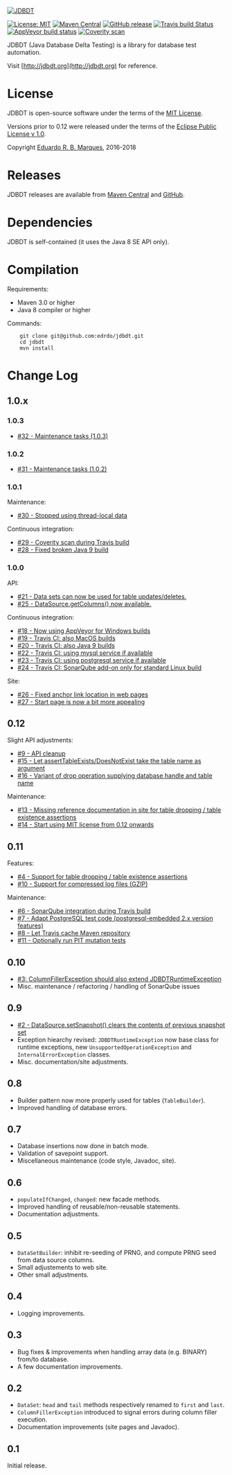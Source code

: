 [![JDBDT](https://raw.githubusercontent.com/edrdo/jdbdt/master/src/site/resources/images/jdbdt-logo.png)](http://jdbdt.org)

[![License: MIT](https://img.shields.io/badge/License-MIT-yellow.svg)](http://jdbdt.org/MIT_License.html)
[![Maven Central](https://img.shields.io/maven-central/v/org.jdbdt/jdbdt.svg)](https://search.maven.org/#search%7Cga%7C1%7Corg.jdbdt)
[![GitHub release](https://img.shields.io/github/release/edrdo/jdbdt.svg)](https://github.com/edrdo/jdbdt/releases)
[![Travis build Status](https://api.travis-ci.org/edrdo/jdbdt.png?branch=master)](https://travis-ci.org/edrdo/jdbdt)
[![AppVeyor build status](https://ci.appveyor.com/api/projects/status/647d281hp1b8py3p?svg=false)](https://ci.appveyor.com/project/edrdo/jdbdt)
[![Coverity scan](https://scan.coverity.com/projects/13763/badge.svg?flat=1)](https://scan.coverity.com/projects/edrdo-jdbdt)


JDBDT (Java Database Delta Testing) is a library for database test automation.

Visit [http://jdbdt.org](http://jdbdt.org) for reference.

# License

JDBDT is open-source software under the terms of the 
[MIT License](https://jdbdt.org/MIT_License.html).

Versions prior to 0.12 were released under the terms of the [Eclipse Public License v 1.0](http://www.eclipse.org/legal/epl-v10.html).

Copyright [Eduardo R. B. Marques](http://www.dcc.fc.up.pt/~edrdo), 2016-2018

# Releases

JDBDT releases are available from [Maven Central](http://search.maven.org/#search%7Cga%7C1%7Cjdbdt) and [GitHub](https://github.com/edrdo/jdbdt/releases).

# Dependencies

JDBDT is self-contained (it uses the Java 8 SE API only).

# Compilation 

Requirements:

* Maven 3.0 or higher
* Java 8 compiler or higher

Commands: 

        git clone git@github.com:edrdo/jdbdt.git
        cd jdbdt
        mvn install

# Change Log

## 1.0.x

### 1.0.3

* [#32 - Maintenance tasks (1.0.3)](https://github.com/edrdo/jdbdt/issues/32)

### 1.0.2

* [#31 - Maintenance tasks (1.0.2)](https://github.com/edrdo/jdbdt/issues/31)

### 1.0.1

Maintenance:

* [#30 - Stopped using thread-local data](https://github.com/edrdo/jdbdt/issues/30)

Continuous integration:

* [#29 - Coverity scan during Travis build](https://github.com/edrdo/jdbdt/issues/29)
* [#28 - Fixed broken Java 9 build](https://github.com/edrdo/jdbdt/issues/28) 

### 1.0.0
API:

* [#21 - Data sets can now be used for table updates/deletes.](https://github.com/edrdo/jdbdt/issues/21)
* [#25 - DataSource.getColumns() now available.](https://github.com/edrdo/jdbdt/issues/25)

Continuous integration:

* [#18 - Now using AppVeyor for Windows builds](https://github.com/edrdo/jdbdt/issues/18)
* [#19 - Travis CI: also MacOS builds](https://github.com/edrdo/jdbdt/issues/19)
* [#20 - Travis CI: also Java 9 builds ](https://github.com/edrdo/jdbdt/issues/20)
* [#22 - Travis CI: using mysql service if available](https://github.com/edrdo/jdbdt/issues/22)
* [#23 - Travis CI: using postgresql service if available](https://github.com/edrdo/jdbdt/issues/23)
* [#24 - Travis CI: SonarQube add-on only for standard Linux build](https://github.com/edrdo/jdbdt/issues/24)

Site:
* [#26 - Fixed anchor link location in web pages](https://github.com/edrdo/jdbdt/issues/26)
* [#27 - Start page is now a bit more appealing](https://github.com/edrdo/jdbdt/issues/27)

## 0.12

Slight API adjustments:
* [#9 - API cleanup](https://github.com/edrdo/jdbdt/issues/9)
* [#15 - Let assertTableExists/DoesNotExist take the table name as argument](https://github.com/edrdo/jdbdt/issues/15)
* [#16 - Variant of drop operation supplying database handle and table name](https://github.com/edrdo/jdbdt/issues/16)

Maintenance:
* [#13 - Missing reference documentation in site for table dropping / table existence assertions](https://github.com/edrdo/jdbdt/issues/13)
* [#14 - Start using MIT license from 0.12 onwards](https://github.com/edrdo/jdbdt/issues/14)

## 0.11

Features:
* [#4 - Support for table dropping / table existence assertions](https://github.com/edrdo/jdbdt/issues/4)
* [#10 - Support for compressed log files (GZIP)](https://github.com/edrdo/jdbdt/issues/10)

Maintenance:
* [#6 - SonarQube integration during Travis build](https://github.com/edrdo/jdbdt/issues/6)
* [#7 - Adapt PostgreSQL test code (postgresql-embedded 2.x version features)](https://github.com/edrdo/jdbdt/issues/7)
* [#8 - Let Travis cache Maven repository](https://github.com/edrdo/jdbdt/issues/8)
* [#11 - Optionally run PIT mutation tests](https://github.com/edrdo/jdbdt/issues/11)

## 0.10

* [#3: ColumnFillerException should also extend JDBDTRuntimeException](https://github.com/edrdo/jdbdt/issues/2)
* Misc. maintenance / refactoring / handling of SonarQube issues

## 0.9

* [#2 - DataSource.setSnapshot() clears the contents of previous snapshot set](https://github.com/edrdo/jdbdt/issues/2)
* Exception hiearchy revised: `JDBDTRuntimeException` now base class
for runtime exceptions, new `UnsupportedOperationException` and `InternalErrorException` classes.
* Misc. documentation/site adjustments.

## 0.8

* Builder pattern now more properly used for tables (`TableBuilder`).
* Improved handling of database errors.

## 0.7

* Database insertions now done in batch mode.
* Validation of savepoint support.
* Miscellaneous maintenance (code style, Javadoc, site).

## 0.6

* `populateIfChanged`, `changed`: new facade methods.
* Improved handling of reusable/non-reusable statements.
* Documentation adjustments.

## 0.5

* `DataSetBuilder`: inhibit re-seeding of PRNG, and compute PRNG seed from
data source columns.
* Small adjustements to web site.
* Other small adjustments.

## 0.4

* Logging improvements.

## 0.3 

* Bug fixes & improvements when handling array data (e.g. BINARY) from/to database.
* A few documentation improvements.

## 0.2 

* `DataSet`: `head` and `tail` methods respectively renamed to `first` and `last`.
* `ColumnFillerException` introduced to signal errors during column filler execution.
* Documentation improvements (site pages and Javadoc).

## 0.1

Initial release.


